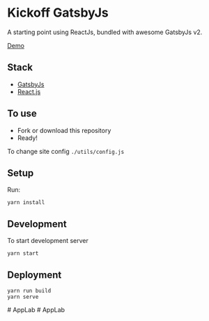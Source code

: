 # Kickoff GatsbyJs

A starting point using ReactJs, bundled with awesome GatsbyJs v2.

[Demo](https://kickoff-gatsbyjs.netlify.com/)

## Stack

- [GatsbyJs](https://www.gatsbyjs.org/)
- [React.js](https://reactjs.org/)

## To use

- Fork or download this repository
- Ready!

To change site config `./utils/config.js`

## Setup

Run:

```
yarn install
```

## Development

To start development server

```
yarn start
```

## Deployment

```
yarn run build
yarn serve
```
#   A p p L a b  
 #   A p p L a b  
 